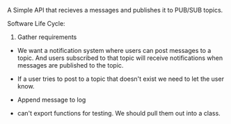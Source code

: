 A Simple API that recieves a messages and publishes it to PUB/SUB topics.

Software Life Cycle:
1. Gather requirements
- We want a notification system where users can post messages to a topic. And users subscribed to that topic will receive notifications when messages are published to the topic.
- If a user tries to post to a topic that doesn't exist we need to let the user know.
- Append message to log


- can't export functions for testing. We should pull them out into a class.